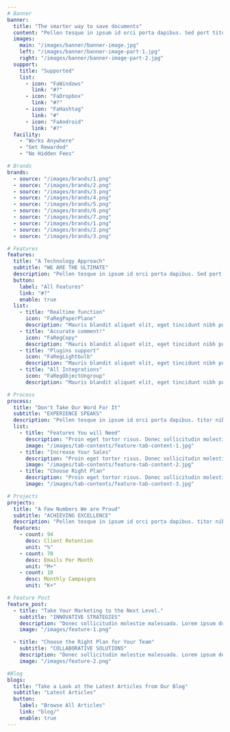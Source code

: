 ```yaml
---
# Banner
banner:
  title: "The smarter way to save documents"
  content: "Pellen tesque in ipsum id orci porta dapibus. Sed port titor lectus nibh. Vivamus accumsan tincidunt. Vestibulum ac diam sit amet quam vehicula elementum sed suscipit tortor eghet felis porttitor volutpat. Vivamus"
  images:
    main: "/images/banner/banner-image.jpg"
    left: "/images/banner/banner-image-part-1.jpg"
    right: "/images/banner/banner-image-part-2.jpg"
  support:
    title: "Supported"
    list:
      - icon: "FaWindows"
        link: "#?"
      - icon: "FaDropbox"
        link: "#?"
      - icon: "FaHashtag"
        link: "#"
      - icon: "FaAndroid"
        link: "#?"
  facility:
    - "Works Anywhere"
    - "Get Rewarded"
    - "No Hidden Fees"

# Brands
brands:
  - source: "/images/brands/1.png"
  - source: "/images/brands/2.png"
  - source: "/images/brands/3.png"
  - source: "/images/brands/4.png"
  - source: "/images/brands/5.png"
  - source: "/images/brands/6.png"
  - source: "/images/brands/7.png"
  - source: "/images/brands/1.png"
  - source: "/images/brands/2.png"
  - source: "/images/brands/3.png"

# Features
features:
  title: "A Technology Approach"
  subtitle: "WE ARE THE ULTIMATE"
  description: "Pellen tesque in ipsum id orci porta dapibus. Sed port titor nibh. Vivamus accumsan tincidunt. Vestibulum ac diam sit amet quam vehicula"
  button:
    label: "All Features"
    link: "#?"
    enable: true
  list:
    - title: "Realtime function"
      icon: "FaRegPaperPlane"
      description: "Mauris blandit aliquet elit, eget tincidunt nibh pulvinar a. Mauris blandit aliquet elit, eget tincidunt pulvinar a. Curabitur aliquet quam id dui posuere"
    - title: "Accurate comment!"
      icon: "FaRegCopy"
      description: "Mauris blandit aliquet elit, eget tincidunt nibh pulvinar a. Mauris blandit aliquet elit, eget tincidunt pulvinar a. Curabitur aliquet quam id dui posuere"
    - title: "Plugins support"
      icon: "FaRegLightbulb"
      description: "Mauris blandit aliquet elit, eget tincidunt nibh pulvinar a. Mauris blandit aliquet elit, eget tincidunt pulvinar a. Curabitur aliquet quam id dui posuere"
    - title: "All Integrations"
      icon: "FaRegObjectUngroup"
      description: "Mauris blandit aliquet elit, eget tincidunt nibh pulvinar a. Mauris blandit aliquet elit, eget tincidunt pulvinar a. Curabitur aliquet quam id dui posuere"

# Process
process:
  title: "Don't Take Our Word For It"
  subtitle: "EXPERIENCE SPEAKS"
  description: "Pellen tesque in ipsum id orci porta dapibus. titor nibh. Vivamus accumsan tincidunt."
  list:
    - title: "Features You will Need"
      description: "Proin eget tortor risus. Donec sollicitudin molestie imperdiet et, porttitor at sem."
      image: "/images/tab-contents/feature-tab-content-1.jpg"
    - title: "Increase Your Sales"
      description: "Proin eget tortor risus. Donec sollicitudin molestie imperdiet et, porttitor at sem."
      image: "/images/tab-contents/feature-tab-content-2.jpg"
    - title: "Choose Right Plan"
      description: "Proin eget tortor risus. Donec sollicitudin molestie imperdiet et, porttitor at sem."
      image: "/images/tab-contents/feature-tab-content-3.jpg"

# Projects
projects:
  title: "A Few Numbers We are Proud"
  subtitle: "ACHIEVING EXCELLENCE"
  description: "Pellen tesque in ipsum id orci porta dapibus. titor nibh. Vivamus accumsan tincidunt. Vestibulum ac diam sit amet quam vehicula elementum"
  features:
    - count: 94
      desc: Client Retention
      unit: "%"
    - count: 70
      desc: Emails Per Month
      unit: "M+"
    - count: 10
      desc: Monthly Campaigns
      unit: "K+"

# Feature Post
feature_post:
  - title: "Take Your Marketing to the Next Level."
    subtitle: "INNOVATIVE STRATEGIES"
    description: "Donec sollicitudin molestie malesuada. Lorem ipsum dolor sit imperdiet et, porttitor at sem. Pellentesque in ipsum id orci porta dapibus. Curabitur aliquet quam id dui posuere blandit. Proin eget elementum sed sit amet dui. Nulla porttitor accumsan tincidunt. Proin eget tortor risus."
    image: "/images/feature-1.png"

  - title: "Choose the Right Plan for Your Team"
    subtitle: "COLLABORATIVE SOLUTIONS"
    description: "Donec sollicitudin molestie malesuada. Lorem ipsum dolor sit imperdiet et, porttitor at sem. Pellentesque in ipsum id orci porta dapibus. Curabitur aliquet quam id dui posuere blandit. Proin eget elementum sed sit amet dui. Nulla porttitor accumsan tincidunt. Proin eget tortor risus."
    image: "/images/feature-2.png"

#Blog
blogs:
  title: "Take a Look at the Latest Articles from Our Blog"
  subtitle: "Latest Articles"
  button:
    label: "Browse All Articles"
    link: "blog/"
    enable: true
---
```

